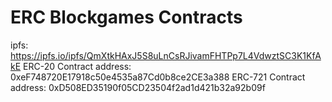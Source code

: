 # ERC Blockgames Contracts

ipfs: https://ipfs.io/ipfs/QmXtkHAxJ5S8uLnCsRJivamFHTPp7L4VdwztSC3K1KfAkE
ERC-20 Contract address: 0xeF748720E17918c50e4535a87Cd0b8ce2CE3a388
ERC-721 Contract address: 0xD508ED35190f05CD23504f2ad1d421b32a92b09f
